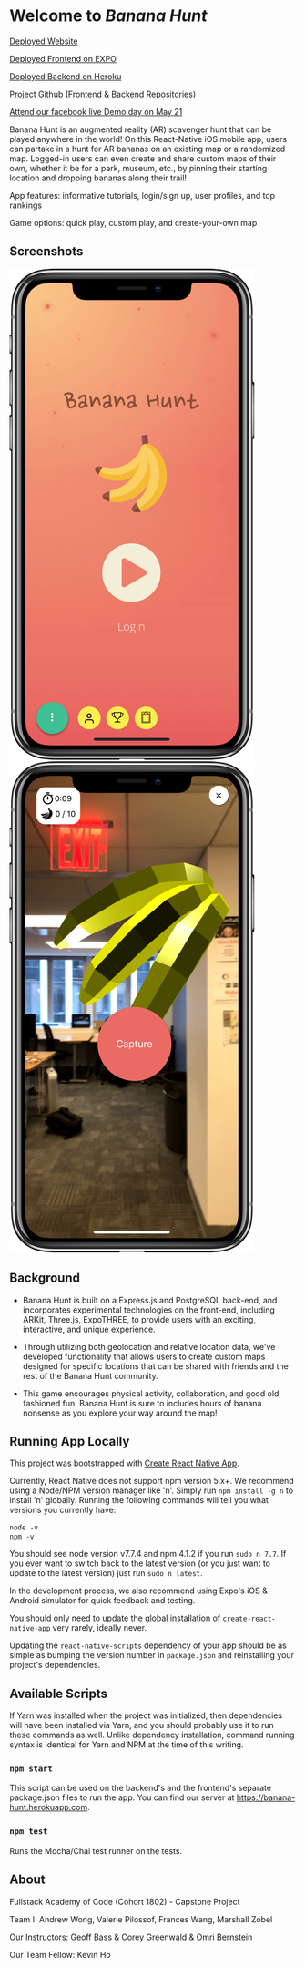 # Welcome to _Banana Hunt_

[Deployed Website](https://bananahuntar.github.io)

[Deployed Frontend on EXPO]()

[Deployed Backend on Heroku](https://banana-hunt.herokuapp.com)

[Project Github (Frontend & Backend Repositories)](https://github.com/BananaHuntAR)

[Attend our facebook live Demo day on May 21](https://www.facebook.com/events/611172005893149/)

Banana Hunt is an augmented reality (AR) scavenger hunt that can be played anywhere in the world! On this React-Native iOS mobile app, users can partake in a hunt for AR bananas on an existing map or a randomized map. Logged-in users can even create and share custom maps of their own, whether it be for a park, museum, etc., by pinning their starting location and dropping bananas along their trail!

App features: informative tutorials, login/sign up, user profiles, and top rankings

Game options: quick play, custom play, and create-your-own map

## Screenshots

![iPhone 10 Screenshot DEMO 1](assets/demo00.png)
![iPhone 10 Screenshot DEMO 1](assets/demo03.png)

## Background

* Banana Hunt is built on a Express.js and PostgreSQL back-end, and incorporates experimental technologies on the front-end, including ARKit, Three.js, ExpoTHREE, to provide users with an exciting, interactive, and unique experience.

* Through utilizing both geolocation and relative location data, we've developed functionality that allows users to create custom maps designed for specific locations that can be shared with friends and the rest of the Banana Hunt community.

* This game encourages physical activity, collaboration, and good old fashioned fun. Banana Hunt is sure to includes hours of banana nonsense as you explore your way around the map!

## Running App Locally

This project was bootstrapped with [Create React Native App](https://github.com/react-community/create-react-native-app).

Currently, React Native does not support npm version 5.x+.
We recommend using a Node/NPM version manager like 'n'.
Simply run `npm install -g n` to install 'n' globally.
Running the following commands will tell you what versions you currently have:
```
node -v
npm -v
```
You should see node version v7.7.4 and npm 4.1.2 if you run `sudo n 7.7`.
If you ever want to switch back to the latest version (or you just want to update to the latest version) just run `sudo n latest`.

In the development process, we also recommend using Expo's iOS & Android simulator for quick feedback and testing.

You should only need to update the global installation of `create-react-native-app` very rarely, ideally never.

Updating the `react-native-scripts` dependency of your app should be as simple as bumping the version number in `package.json` and reinstalling your project's dependencies.

## Available Scripts

If Yarn was installed when the project was initialized, then dependencies will have been installed via Yarn, and you should probably use it to run these commands as well. Unlike dependency installation, command running syntax is identical for Yarn and NPM at the time of this writing.

### `npm start`

This script can be used on the backend's and the frontend's separate package.json files to run the app. You can find our server at https://banana-hunt.herokuapp.com.

### `npm test`

Runs the Mocha/Chai test runner on the tests.

## About

Fullstack Academy of Code (Cohort 1802) - Capstone Project

Team I: Andrew Wong, Valerie Pilossof, Frances Wang, Marshall Zobel

Our Instructors: Geoff Bass & Corey Greenwald & Omri Bernstein

Our Team Fellow: Kevin Ho
